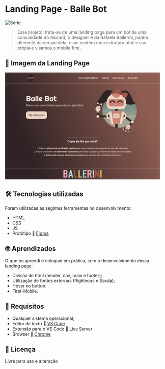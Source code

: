 # Landing Page - Balle Bot
![Série](https://img.shields.io/static/v1?label=ZairoBastos&message=BalleBot&color=blue)

> Esse projeto, trata-se de uma landing page para um bot de uma comunidade do discord, o designer é da Rafaela Ballerini, porém diferente da versão dela, esse contém uma estrutura html e css própia e visamos o mobile first.

## :camera_flash: Imagem da Landing Page
![Imagem](images/screenshot.png)

## :hammer_and_wrench: Tecnologias utilizadas
 Foram utilizadas as segintes ferramentas no desenvolvimento:
 - HTML
 - CSS
 - JS
 - Protótipo :link: [Figma](https://www.figma.com/file/myqP66iQwzjwjrIAJyyrip/BalleBot?node-id=2%3A2)

## :nerd_face: Aprendizados
O que eu aprendi e coloquei em prática, com o desenvolvimento dessa landing page:
 - Divisão do html (header, nav, main e footer);
 - Utilização de fontes externas (Righteous e Sarala);
 - Hover no button;
 - First-Mobile.

## :page_facing_up: Requisitos
- Qualquer sistema operacional;
- Editor de texto :link: [VS Code](https://code.visualstudio.com/)
- Extensão para o VS Code :link: [Live Server](https://marketplace.visualstudio.com/items?itemName=ritwickdey.LiveServer)
- Browser :link: [Chrome](https://www.google.pt/intl/pt-PT/chrome/?brand=ISCS&gclid=CjwKCAiAtouOBhA6EiwA2nLKHzAVeY7vzxHKqYQHR9e2iF4Q-UYwVeNg_5CdIuPOs6RF2hbwjslc8xoCK3QQAvD_BwE&gclsrc=aw.ds)

## :pencil: Licença
Livre para uso e alteração